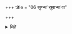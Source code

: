 +++
title = "06 स्रुग्भ्यां स्रुवाभ्यां वा"

+++

<details><summary>थिते</summary>

6. They offer the Patni-saṁyāja-offerings either by means of the two ladles or by means of two spoons.
</details>
